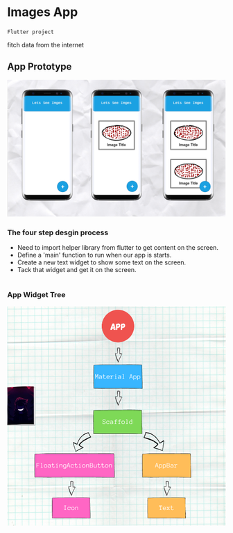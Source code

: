 # Images App

`Flutter project`

fitch data from the internet 

## App Prototype 
<img src='Images/AppPrototype.png'>

### The four step desgin process 
* Need to import helper library from flutter to get content on the screen.
* Define a 'main' function to run when our app is starts.
* Create a new text widget to show some text on the screen.
* Tack that widget and get it on the screen.
#

### App Widget Tree
<img src='Images/AppWidgetTree.png'>
